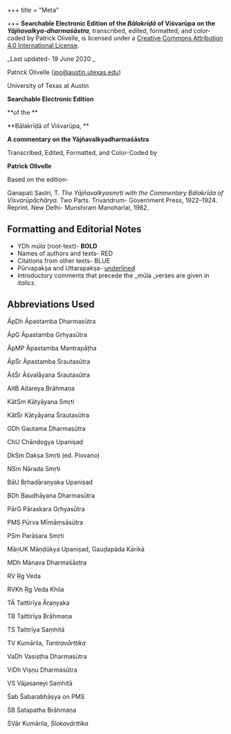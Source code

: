 +++
title = "Meta"

+++
**Searchable Electronic Edition of the _Bālakrīḍā_ of Viśvarūpa on the _Yājñavalkya-dharmaśāstra_**, transcribed, edited, formatted, and color-coded by Patrick Olivelle, is licensed under a [Creative Commons Attribution 4.0 International License](https-//creativecommons.org/licenses/by-sa/4.0/).

_Last updated- 19 June 2020 _

Patrick Olivelle ([jpo@austin.utexas.edu](mailto-jpo@austin.utexas.edu))

University of Texas at Austin

 

**Searchable Electronic Edition**

**of the **

**Bālakrīḍā of Viśvarūpa, **

**A commentary on the Yājñavalkyadharmaśāstra**

 

 

Transcribed, Edited, Formatted, and Color-Coded by

 

**Patrick Olivelle**

 

Based on the edition-

 

Ganapati Sastri, T. _The Yājñavalkyasmṛti with the Commentary Bālakrīda of Visvarūpāchārya._ Two Parts. Trivandrum- Government Press, 1922–1924. Reprint. New Delhi- Munshiram Manoharlal, 1982.

## Formatting and Editorial Notes



*   YDh _mūla_ (root-text)- **BOLD**
*   Names of authors and texts- RED
*   Citations from other texts- BLUE
*   Pūrvapakṣa and Uttarapakṣa- <u>underlined</u>
*   Introductory comments that precede the _mūla _verses are given in _italics_.

## Abbreviations Used

ĀpDh          	Āpastamba Dharmasūtra

ĀpG            	Āpastamba Gṛhyasūtra

ĀpMP         	Āpastamba Mantrapāṭha

ĀpŚr            	Āpastamba Śrautasūtra

ĀśŚr            	Āśvalāyana Śrautasūtra

AitB            	Aitareya Brāhmaṇa

KātSm         	Kātyāyana Smṛti

KātŚr           	Kātyāyana Śrautasūtra

GDh            	Gautama Dharmasūtra

ChU            	Chāndogya Upaniṣad

DkSm          	Dakṣa Smṛti (ed. Piovano)

NSm            	Nārada Smṛti

BāU             	Bṛhadāraṇyaka Upaniṣad

BDh            	Baudhāyana Dharmasūtra

PārG            	Pāraskara Gṛhyasūtra

PMS            	Pūrva Mīmāṃsāsūtra

PSm            	Parāśara Smṛti

MāṇUK       	Māṇḍūkya Upaniṣad, Gauḍapāda Kārikā

MDh            	Mānava Dharmaśāstra

RV              	Ṛg Veda

RVKh          	Ṛg Veda Khila

TĀ               	Taittirīya Āraṇyaka

TB               	Taittirīya Brāhmaṇa

TS               	Taittrīya Saṃhitā

TV               	Kumārila, _Tantravārttika_

VaDh          	Vasiṣṭha Dharmasūtra

ViDh           	Viṣṇu Dharmasūtra

VS               	Vājasaneyi Saṃhitā

Śab              	Śabarabhāṣya on PMS

ŚB               	Śatapatha Brāhmaṇa

ŚVār            	Kumārila, _Ślokavārttika_
